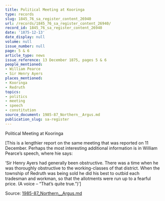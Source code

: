 ```yaml
---
title: Political Meeting at Kooringa
type: records
slug: 1845_76_sa_register_content_26940
url: /records/1845_76_sa_register_content_26940/
record_id: 1845_76_sa_register_content_26940
date: '1875-12-13'
date_display: null
volume: null
issue_number: null
page: 5 & 6
article_type: news
issue_reference: 13 December 1875, pages 5 & 6
people_mentioned:
- William Pearce
- Sir Henry Ayers
places_mentioned:
- Kooringa
- Redruth
topics:
- politics
- meeting
- speech
- constitution
source_document: 1985-87_Northern__Argus.md
publication_slug: sa-register
---
```


Political Meeting at Kooringa

[This is a lengthier report on the same meeting that was reported on 11 December.  Perhaps the most interesting additional information is in William Pearce’s speech, where hie says:

‘Sir Henry Ayers had generally been obstructive.  There was a time when he was thoroughly obstructive to the working-classes of that district.  When the township of Redruth was being sold he did his best to outbid each tradesman and workman, so that the allotments were run up to a fearful price.  (A voice – “That’s quite true.”)’]

Source: [1985-87_Northern__Argus.md](/downloads/markdown/1985-87_Northern__Argus.md)
